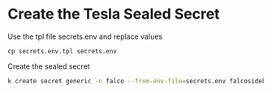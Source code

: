# Create the Tesla Sealed Secret

Use the tpl file secrets.env and replace values
```
cp secrets.env.tpl secrets.env
```

Create the sealed secret
```bash
k create secret generic -n falco --from-env-file=secrets.env falcosidekick-secret --dry-run=client -o yaml | kubeseal --controller-namespace=sealed-secrets -w templates/secret.yaml
```
